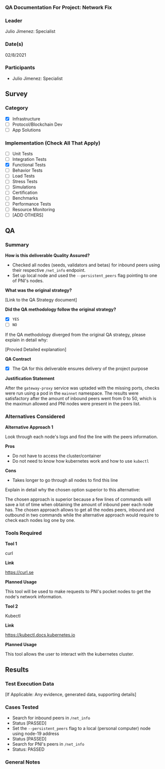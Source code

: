 ### QA Documentation For Project: Network Fix
### Leader  
Julio Jimenez: Specialist
### Date(s)  
02/8/2021
### Participants
- Julio Jimenez: Specialist
## Survey
### Category
- [X] Infrastructure  
- [ ] Protocol/Blockchain Dev  
- [ ] App Solutions  

### Implementation (Check All That Apply)
- [ ] Unit Tests
- [ ] Integration Tests
- [X] Functional Tests
- [ ] Behavior Tests
- [ ] Load Tests
- [ ] Stress Tests
- [ ] Simulations
- [ ] Certification
- [ ] Benchmarks
- [ ] Performance Tests
- [ ] Resource Monitoring
- [ ] [ADD OTHERS]

## QA
### Summary

**How is this deliverable Quality Assured?**

- Checked all nodes (seeds, validators and betas) for inbound peers using their respective `/net_info` endpoint.
- Set up local node and used the `--persistent_peers` flag pointing to one of PNI's nodes.

**What was the original strategy?**

[Link to the QA Strategy document]

**Did the QA methodology follow the original strategy?**
- [X] `YES`
- [ ] `NO`

If the QA methodology diverged from the original QA strategy, please explain in detail why:

[Provied Detailed explanation]

**QA Contract**

- [X] The QA for this deliverable ensures delivery of the project purpose

**Justification Statement**

After the `gateway-proxy` service was uptaded with the missing ports, checks were run using a pod in the `mainnet` namespace. The results were satisfactory after the amount of inbound peers went from 0 to 50, which is the maximun allowed and PNI nodes were present in the peers list.

### Alternatives Considered
**Alternative Approach 1**

Look through each node's logs and find the line with the peers information.

**Pros**
- Do not have to access the cluster/container
- Do not need to know how kubernetes work and how to use `kubectl`

**Cons**
- Takes longer to go through all nodes to find this line


Explain in detail why the chosen option superior to this alternative:

The chosen approach is superior because a few lines of commands will save a lot of time when obtaining the amount of inbound peer each node has. The chosen approach allows to get all the nodes peers, inbound and outbound in two commands while the alternative approach would require to check each nodes log one by one.
### Tools Required
**Tool 1**

curl

**Link**

https://curl.se

**Planned Usage**

This tool will be used to make requests to PNI's pocket nodes to get the node's network information.

**Tool 2**

Kubectl

**Link**

https://kubectl.docs.kubernetes.io

**Planned Usage**

This tool allows the user to interact with the kubernetes cluster.

## Results
### Test Execution Data
[If Applicable: Any evidence, generated data, supporting details]
### Cases Tested
- Search for inbound peers in `/net_info`
 - Status [PASSED]
- Set the `--persistent_peers` flag to a local (personal computer) node using node-19 address
 - Status [PASSED]
- Search for PNI's peers in `/net_info`
 - Status: PASSED
### General Notes  
  
